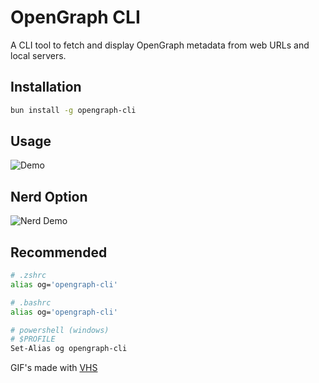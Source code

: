 # OpenGraph CLI

A CLI tool to fetch and display OpenGraph metadata from web URLs and local servers.

## Installation

```bash
bun install -g opengraph-cli
```

## Usage

![Demo](https://vhs.charm.sh/vhs-1NpNrEIDCjILKFMilBtSTw.gif)

## Nerd Option

![Nerd Demo](https://vhs.charm.sh/vhs-NGoJncTyZBUBSe5J4P1OD.gif)

## Recommended

```bash
# .zshrc
alias og='opengraph-cli'

# .bashrc
alias og='opengraph-cli'

# powershell (windows)
# $PROFILE
Set-Alias og opengraph-cli
```

GIF's made with [VHS](https://github.com/charmbracelet/vhs)
